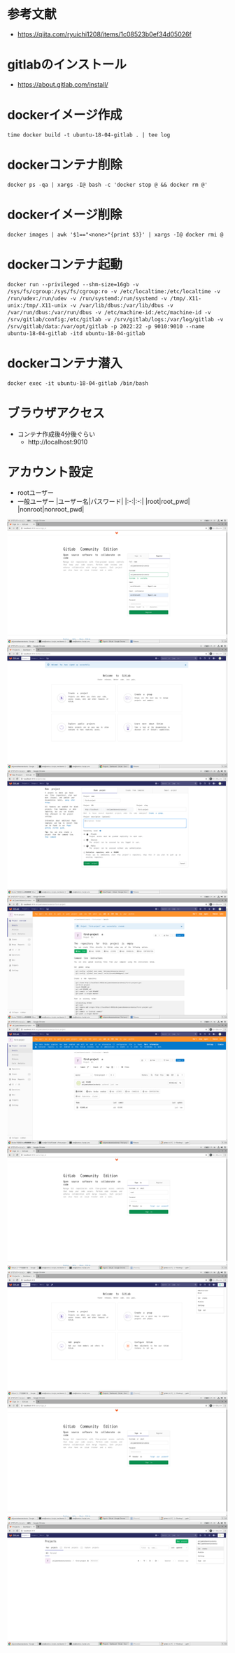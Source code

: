 # 参考文献

- https://qiita.com/ryuichi1208/items/1c08523b0ef34d05026f

# gitlabのインストール

- https://about.gitlab.com/install/

# dockerイメージ作成

```
time docker build -t ubuntu-18-04-gitlab . | tee log
```

# dockerコンテナ削除

```
docker ps -qa | xargs -I@ bash -c 'docker stop @ && docker rm @'
```

# dockerイメージ削除

```
docker images | awk '$1=="<none>"{print $3}' | xargs -I@ docker rmi @
```

# dockerコンテナ起動

```
docker run --privileged --shm-size=16gb -v /sys/fs/cgroup:/sys/fs/cgroup:ro -v /etc/localtime:/etc/localtime -v /run/udev:/run/udev -v /run/systemd:/run/systemd -v /tmp/.X11-unix:/tmp/.X11-unix -v /var/lib/dbus:/var/lib/dbus -v /var/run/dbus:/var/run/dbus -v /etc/machine-id:/etc/machine-id -v /srv/gitlab/config:/etc/gitlab -v /srv/gitlab/logs:/var/log/gitlab -v /srv/gitlab/data:/var/opt/gitlab -p 2022:22 -p 9010:9010 --name ubuntu-18-04-gitlab -itd ubuntu-18-04-gitlab
```

# dockerコンテナ潜入

```
docker exec -it ubuntu-18-04-gitlab /bin/bash
```

# ブラウザアクセス

- コンテナ作成後4分後ぐらい
  - http://localhost:9010

# アカウント設定

- rootユーザー
- 一般ユーザー
|ユーザー名|パスワード|
|:-:|:-:|
|root|root_pwd|
|nonroot|nonroot_pwd|

![](./1.png)
![](./2.png)
![](./3.png)
![](./4.png)
![](./5.png)
![](./6.png)
![](./7.png)
![](./8.png)
![](./9.png)
